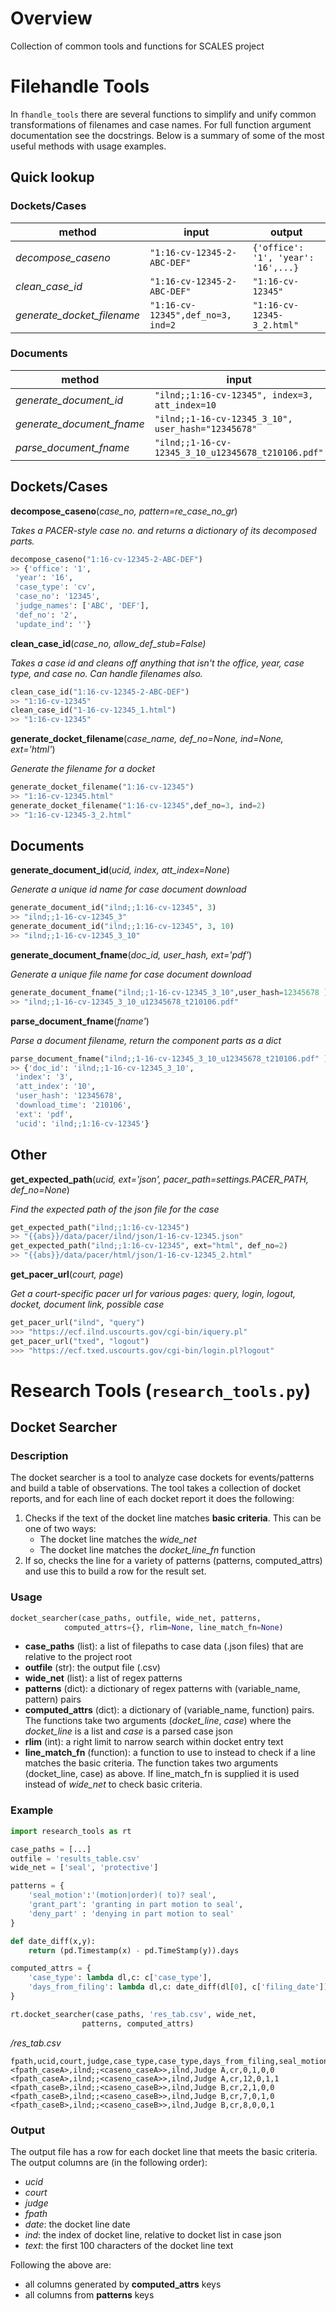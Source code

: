# Overview
Collection of common tools and functions for SCALES project

# Filehandle Tools 
In `fhandle_tools` there are several functions to simplify and unify common transformations of filenames and case names. For full function argument documentation see the docstrings. Below is a summary of some of the most useful methods with usage examples.

## Quick lookup
### Dockets/Cases
| method |input  | output|
|--|--|--|
| *decompose_caseno* | `"1:16-cv-12345-2-ABC-DEF"` |`{'office': '1', 'year': '16',...}`  |
| *clean_case_id* | `"1:16-cv-12345-2-ABC-DEF"` | `"1:16-cv-12345"` |
|*generate_docket_filename*|`"1:16-cv-12345",def_no=3, ind=2`|`"1:16-cv-12345-3_2.html"`|


### Documents
| method |input  | output|
|--|--|--|
|*generate_document_id*|`"ilnd;;1:16-cv-12345", index=3, att_index=10`|`"ilnd;;1-16-cv-12345_3_10"`|
|*generate_document_fname*|`"ilnd;;1-16-cv-12345_3_10", user_hash="12345678"`|`"ilnd;;1-16-cv-12345_3_10_u12345678_t210106.pdf"`|
|*parse_document_fname*|`"ilnd;;1-16-cv-12345_3_10_u12345678_t210106.pdf"`| `{'index':3, 'att_index':10, ...`|

## Dockets/Cases
**decompose_caseno**(*case_no, pattern=re_case_no_gr*)

*Takes a PACER-style case no. and returns a dictionary of its decomposed parts.*
```python
decompose_caseno("1:16-cv-12345-2-ABC-DEF")
>> {'office': '1',
 'year': '16',
 'case_type': 'cv',
 'case_no': '12345',
 'judge_names': ['ABC', 'DEF'],
 'def_no': '2',
 'update_ind': ''}
```

**clean_case_id**(*case_no, allow_def_stub=False)*

*Takes a case id and cleans off anything that isn't the office, year, case type, and case no. Can handle filenames also.*
```python
clean_case_id("1:16-cv-12345-2-ABC-DEF")
>> "1:16-cv-12345"
clean_case_id("1-16-cv-12345_1.html")
>> "1:16-cv-12345"
```

**generate_docket_filename**(*case_name, def_no=None, ind=None, ext='html'*)

*Generate the filename for a docket*
```python
generate_docket_filename("1:16-cv-12345")
>> "1:16-cv-12345.html"
generate_docket_filename("1:16-cv-12345",def_no=3, ind=2)
>> "1:16-cv-12345-3_2.html"
```

## Documents

**generate_document_id**(*ucid, index, att_index=None*)

*Generate a unique id name for case document download*
```python
generate_document_id("ilnd;;1:16-cv-12345", 3)
>> "ilnd;;1-16-cv-12345_3"
generate_document_id("ilnd;;1:16-cv-12345", 3, 10)
>> "ilnd;;1-16-cv-12345_3_10"
```

**generate_document_fname**(*doc_id, user_hash, ext='pdf'*)

*Generate a unique file name for case document download*
```python
generate_document_fname("ilnd;;1-16-cv-12345_3_10",user_hash=12345678 )
>> "ilnd;;1-16-cv-12345_3_10_u12345678_t210106.pdf"
```
**parse_document_fname**(*fname'*)

*Parse a document filename, return the component parts as a dict*
```python
parse_document_fname("ilnd;;1-16-cv-12345_3_10_u12345678_t210106.pdf" )
>> {'doc_id': 'ilnd;;1-16-cv-12345_3_10',
 'index': '3',
 'att_index': '10',
 'user_hash': '12345678',
 'download_time': '210106',
 'ext': 'pdf',
 'ucid': 'ilnd;;1:16-cv-12345'}
```

## Other
**get_expected_path**(*ucid, ext='json', pacer_path=settings.PACER_PATH, def_no=None*)

*Find the expected path of the json file for the case*
```python
get_expected_path("ilnd;;1:16-cv-12345")
>> "{{abs}}/data/pacer/ilnd/json/1-16-cv-12345.json"
get_expected_path("ilnd;;1:16-cv-12345", ext="html", def_no=2)
>> "{{abs}}/data/pacer/html/json/1-16-cv-12345_2.html"
```
**get_pacer_url**(*court, page*)

*Get a court-specific pacer url for various pages: query, login, logout, docket, document link, possible case*

```python
get_pacer_url("ilnd", "query")
>>> "https://ecf.ilnd.uscourts.gov/cgi-bin/iquery.pl"
get_pacer_url("txed", "logout")
>>> "https://ecf.txed.uscourts.gov/cgi-bin/login.pl?logout"
```


# Research Tools (`research_tools.py`)
## Docket Searcher
### Description
The docket searcher is a tool to analyze case dockets for events/patterns and build a table of observations.
The tool takes a collection of docket reports, and for each line of each docket report it does the following:
 1. Checks if the text of the docket line matches **basic criteria**. This can be one of two ways:
	 - The docket line matches the *wide_net*
	 - The docket line matches the *docket_line_fn* function
 2. If so, checks the line for a variety of patterns (patterns, computed_attrs) and use this to build a row for the result set.

### Usage

```python
docket_searcher(case_paths, outfile, wide_net, patterns,
	        computed_attrs={}, rlim=None, line_match_fn=None)
```
- **case_paths** (list): a list of filepaths to case data (.json files) that are relative to the project root
- **outfile** (str): the output file (.csv)
- **wide_net** (list): a list of regex patterns
- **patterns** (dict): a dictionary of regex patterns with (variable_name, pattern) pairs
- **computed_attrs** (dict): a dictionary of (variable_name, function) pairs. The functions take two arguments (*docket_line*, *case*) where the *docket_line* is a list and *case* is a parsed case json
- **rlim** (int): a right limit to narrow search within docket entry text
- **line_match_fn** (function): a function to use to instead to check if a line matches the basic criteria. The function takes two arguments (docket_line, case) as above. If line_match_fn is supplied it is used instead of *wide_net* to check basic criteria.


### Example
```python
import research_tools as rt

case_paths = [...]
outfile = 'results_table.csv'
wide_net = ['seal', 'protective']

patterns = {
	'seal_motion':'(motion|order)( to)? seal',
	'grant_part': 'granting in part motion to seal',
	'deny_part' : 'denying in part motion to seal'
}

def date_diff(x,y):
	return (pd.Timestamp(x) - pd.TimeStamp(y)).days

computed_attrs = {
	'case_type': lambda dl,c: c['case_type'],
	'days_from_filing': lambda dl,c: date_diff(dl[0], c['filing_date'])
}

rt.docket_searcher(case_paths, 'res_tab.csv', wide_net,
				patterns, computed_attrs)
```

*/res_tab.csv*
```
fpath,ucid,court,judge,case_type,case_type,days_from_filing,seal_motion,grant_part,deny_part
<fpath_caseA>,ilnd;;<caseno_caseA>>,ilnd,Judge A,cr,0,1,0,0
<fpath_caseA>,ilnd;;<caseno_caseA>>,ilnd,Judge A,cr,12,0,1,1
<fpath_caseB>,ilnd;;<caseno_caseB>>,ilnd,Judge B,cr,2,1,0,0
<fpath_caseB>,ilnd;;<caseno_caseB>>,ilnd,Judge B,cr,7,0,1,0
<fpath_caseB>,ilnd;;<caseno_caseB>>,ilnd,Judge B,cr,8,0,0,1

```

### Output
The output file has a row for each docket line that meets the basic criteria.
The output columns are (in the following order):

 - *ucid*
 - *court*
 - *judge*
 - *fpath*
 - *date*: the docket line date
 - *ind*: the index of docket line, relative to docket list in case json
 - *text*: the first 100 characters of the docket line text

Following the above are:
 - all columns generated by **computed_attrs** keys
 - all columns from **patterns** keys

